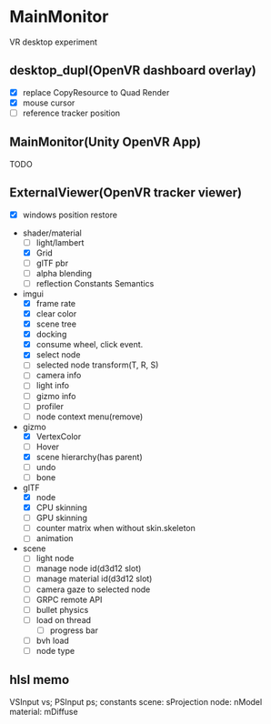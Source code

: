 # MainMonitor
VR desktop experiment

## desktop_dupl(OpenVR dashboard overlay)

* [x] replace CopyResource to Quad Render 
* [x] mouse cursor
* [ ] reference tracker position

## MainMonitor(Unity OpenVR App)

TODO

## ExternalViewer(OpenVR tracker viewer)

* [x] windows position restore
* shader/material
    * [ ] light/lambert
    * [x] Grid
    * [ ] glTF pbr
    * [ ] alpha blending
    * [ ] reflection Constants Semantics
* imgui
    * [x] frame rate
    * [x] clear color
    * [x] scene tree
    * [x] docking
    * [x] consume wheel, click event.
    * [x] select node
    * [ ] selected node transform(T, R, S)
    * [ ] camera info
    * [ ] light info
    * [ ] gizmo info
    * [ ] profiler
    * [ ] node context menu(remove)
* gizmo
    * [x] VertexColor
    * [ ] Hover
    * [x] scene hierarchy(has parent)
    * [ ] undo
    * [ ] bone
* glTF
    * [x] node
    * [x] CPU skinning
    * [ ] GPU skinning
    * [ ] counter matrix when without skin.skeleton
    * [ ] animation
* scene
    * [ ] light node
    * [ ] manage node id(d3d12 slot)
    * [ ] manage material id(d3d12 slot)
    * [ ] camera gaze to selected node
    * [ ] GRPC remote API
    * [ ] bullet physics
    * [ ] load on thread
        * [ ] progress bar
    * [ ] bvh load
    * [ ] node type

## hlsl memo

VSInput vs;
PSInput ps;
constants
    scene: sProjection
    node: nModel
    material: mDiffuse
